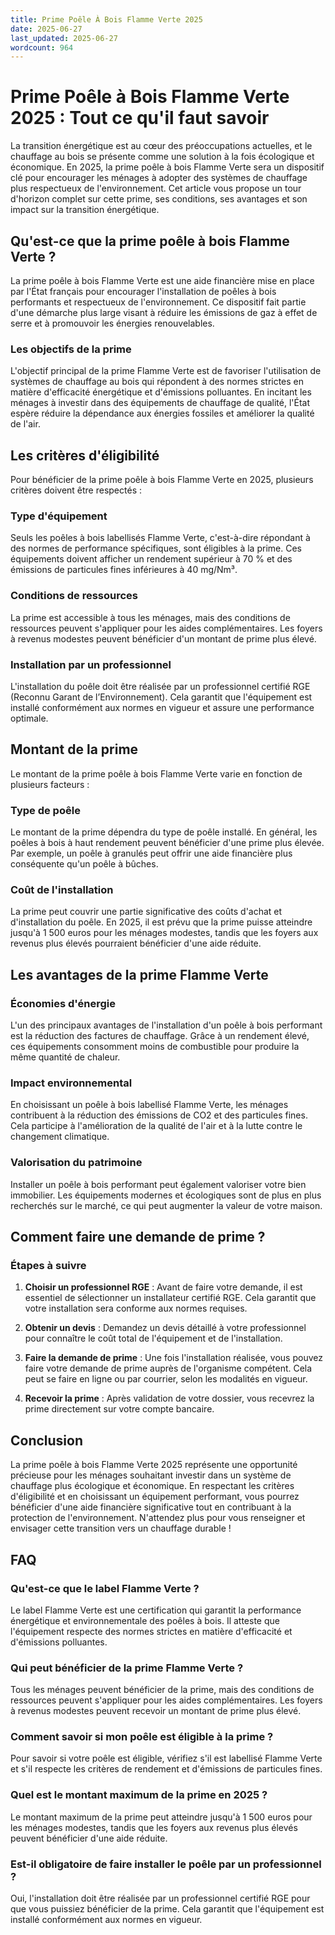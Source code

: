 ```yaml
---
title: Prime Poêle À Bois Flamme Verte 2025
date: 2025-06-27
last_updated: 2025-06-27
wordcount: 964
---
```


# Prime Poêle à Bois Flamme Verte 2025 : Tout ce qu'il faut savoir

La transition énergétique est au cœur des préoccupations actuelles, et le chauffage au bois se présente comme une solution à la fois écologique et économique. En 2025, la prime poêle à bois Flamme Verte sera un dispositif clé pour encourager les ménages à adopter des systèmes de chauffage plus respectueux de l'environnement. Cet article vous propose un tour d'horizon complet sur cette prime, ses conditions, ses avantages et son impact sur la transition énergétique.

## Qu'est-ce que la prime poêle à bois Flamme Verte ?

La prime poêle à bois Flamme Verte est une aide financière mise en place par l'État français pour encourager l'installation de poêles à bois performants et respectueux de l'environnement. Ce dispositif fait partie d'une démarche plus large visant à réduire les émissions de gaz à effet de serre et à promouvoir les énergies renouvelables.

### Les objectifs de la prime

L'objectif principal de la prime Flamme Verte est de favoriser l'utilisation de systèmes de chauffage au bois qui répondent à des normes strictes en matière d'efficacité énergétique et d'émissions polluantes. En incitant les ménages à investir dans des équipements de chauffage de qualité, l'État espère réduire la dépendance aux énergies fossiles et améliorer la qualité de l'air.

## Les critères d'éligibilité

Pour bénéficier de la prime poêle à bois Flamme Verte en 2025, plusieurs critères doivent être respectés :

### Type d'équipement

Seuls les poêles à bois labellisés Flamme Verte, c'est-à-dire répondant à des normes de performance spécifiques, sont éligibles à la prime. Ces équipements doivent afficher un rendement supérieur à 70 % et des émissions de particules fines inférieures à 40 mg/Nm³.

### Conditions de ressources

La prime est accessible à tous les ménages, mais des conditions de ressources peuvent s'appliquer pour les aides complémentaires. Les foyers à revenus modestes peuvent bénéficier d'un montant de prime plus élevé.

### Installation par un professionnel

L'installation du poêle doit être réalisée par un professionnel certifié RGE (Reconnu Garant de l’Environnement). Cela garantit que l'équipement est installé conformément aux normes en vigueur et assure une performance optimale.

## Montant de la prime

Le montant de la prime poêle à bois Flamme Verte varie en fonction de plusieurs facteurs :

### Type de poêle

Le montant de la prime dépendra du type de poêle installé. En général, les poêles à bois à haut rendement peuvent bénéficier d'une prime plus élevée. Par exemple, un poêle à granulés peut offrir une aide financière plus conséquente qu'un poêle à bûches.

### Coût de l'installation

La prime peut couvrir une partie significative des coûts d'achat et d'installation du poêle. En 2025, il est prévu que la prime puisse atteindre jusqu'à 1 500 euros pour les ménages modestes, tandis que les foyers aux revenus plus élevés pourraient bénéficier d'une aide réduite.

## Les avantages de la prime Flamme Verte

### Économies d'énergie

L'un des principaux avantages de l'installation d'un poêle à bois performant est la réduction des factures de chauffage. Grâce à un rendement élevé, ces équipements consomment moins de combustible pour produire la même quantité de chaleur.

### Impact environnemental

En choisissant un poêle à bois labellisé Flamme Verte, les ménages contribuent à la réduction des émissions de CO2 et des particules fines. Cela participe à l'amélioration de la qualité de l'air et à la lutte contre le changement climatique.

### Valorisation du patrimoine

Installer un poêle à bois performant peut également valoriser votre bien immobilier. Les équipements modernes et écologiques sont de plus en plus recherchés sur le marché, ce qui peut augmenter la valeur de votre maison.

## Comment faire une demande de prime ?

### Étapes à suivre

1. **Choisir un professionnel RGE** : Avant de faire votre demande, il est essentiel de sélectionner un installateur certifié RGE. Cela garantit que votre installation sera conforme aux normes requises.

2. **Obtenir un devis** : Demandez un devis détaillé à votre professionnel pour connaître le coût total de l'équipement et de l'installation.

3. **Faire la demande de prime** : Une fois l'installation réalisée, vous pouvez faire votre demande de prime auprès de l'organisme compétent. Cela peut se faire en ligne ou par courrier, selon les modalités en vigueur.

4. **Recevoir la prime** : Après validation de votre dossier, vous recevrez la prime directement sur votre compte bancaire.

## Conclusion

La prime poêle à bois Flamme Verte 2025 représente une opportunité précieuse pour les ménages souhaitant investir dans un système de chauffage plus écologique et économique. En respectant les critères d'éligibilité et en choisissant un équipement performant, vous pourrez bénéficier d'une aide financière significative tout en contribuant à la protection de l'environnement. N'attendez plus pour vous renseigner et envisager cette transition vers un chauffage durable !

## FAQ

### Qu'est-ce que le label Flamme Verte ?

Le label Flamme Verte est une certification qui garantit la performance énergétique et environnementale des poêles à bois. Il atteste que l'équipement respecte des normes strictes en matière d'efficacité et d'émissions polluantes.

### Qui peut bénéficier de la prime Flamme Verte ?

Tous les ménages peuvent bénéficier de la prime, mais des conditions de ressources peuvent s'appliquer pour les aides complémentaires. Les foyers à revenus modestes peuvent recevoir un montant de prime plus élevé.

### Comment savoir si mon poêle est éligible à la prime ?

Pour savoir si votre poêle est éligible, vérifiez s'il est labellisé Flamme Verte et s'il respecte les critères de rendement et d'émissions de particules fines.

### Quel est le montant maximum de la prime en 2025 ?

Le montant maximum de la prime peut atteindre jusqu'à 1 500 euros pour les ménages modestes, tandis que les foyers aux revenus plus élevés peuvent bénéficier d'une aide réduite.

### Est-il obligatoire de faire installer le poêle par un professionnel ?

Oui, l'installation doit être réalisée par un professionnel certifié RGE pour que vous puissiez bénéficier de la prime. Cela garantit que l'équipement est installé conformément aux normes en vigueur.